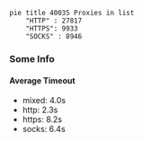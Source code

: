 
```mermaid
pie title 40035 Proxies in list
    "HTTP" : 27817
    "HTTPS": 9933
    "SOCKS" : 8946
```

### Some Info
#### Average Timeout

- mixed: 4.0s
- http: 2.3s
- https: 8.2s
- socks: 6.4s